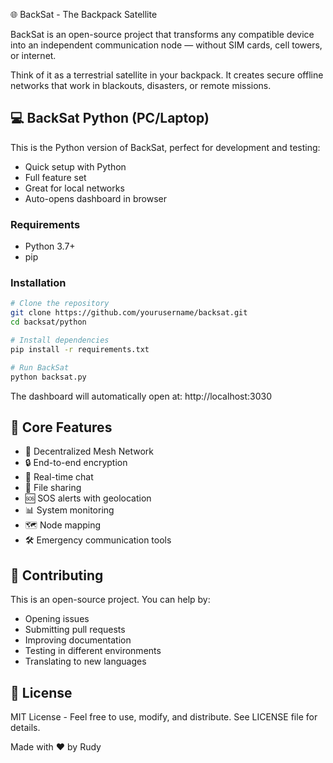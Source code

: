 🌐 BackSat - The Backpack Satellite

BackSat is an open-source project that transforms any compatible device into an independent communication node — without SIM cards, cell towers, or internet.

Think of it as a terrestrial satellite in your backpack. It creates secure offline networks that work in blackouts, disasters, or remote missions.

## 💻 BackSat Python (PC/Laptop)

This is the Python version of BackSat, perfect for development and testing:

- Quick setup with Python
- Full feature set
- Great for local networks
- Auto-opens dashboard in browser

### Requirements

- Python 3.7+
- pip

### Installation

```bash
# Clone the repository
git clone https://github.com/yourusername/backsat.git
cd backsat/python

# Install dependencies
pip install -r requirements.txt

# Run BackSat
python backsat.py
```

The dashboard will automatically open at: http://localhost:3030

## 🚀 Core Features

- 🔁 Decentralized Mesh Network
- 🔒 End-to-end encryption
- 💬 Real-time chat
- 📁 File sharing
- 🆘 SOS alerts with geolocation
- 📊 System monitoring
- 🗺 Node mapping
- 🛠 Emergency communication tools

## 🤝 Contributing

This is an open-source project. You can help by:

- Opening issues
- Submitting pull requests
- Improving documentation
- Testing in different environments
- Translating to new languages

## 📄 License

MIT License - Feel free to use, modify, and distribute. See LICENSE file for details.

Made with ❤️ by Rudy 